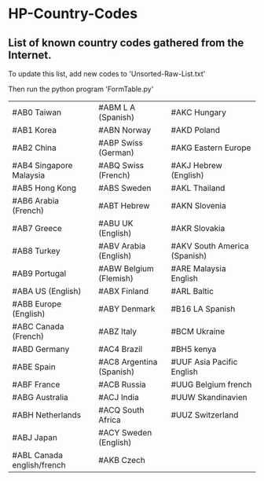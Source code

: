 # HP-Country-Codes
## List of known country codes gathered from the Internet.
To update this list, add new codes to 'Unsorted-Raw-List.txt'

Then run the python program 'FormTable.py'

||||
| ------------- | ------------- | ------------- |
|#AB0 Taiwan|#ABM L A (Spanish)|#AKC Hungary|
|#AB1 Korea|#ABN Norway|#AKD Poland|
|#AB2 China|#ABP Swiss (German)|#AKG Eastern Europe|
|#AB4 Singapore Malaysia|#ABQ Swiss (French)|#AKJ Hebrew (English)|
|#AB5 Hong Kong|#ABS Sweden|#AKL Thailand|
|#AB6 Arabia (French)|#ABT Hebrew|#AKN Slovenia|
|#AB7 Greece|#ABU UK (English)|#AKR Slovakia|
|#AB8 Turkey|#ABV Arabia (English)|#AKV South America (Spanish)|
|#AB9 Portugal|#ABW Belgium (Flemish)|#ARE Malaysia English|
|#ABA US (English)|#ABX Finland|#ARL Baltic|
|#ABB Europe (English)|#ABY Denmark|#B16 LA Spanish|
|#ABC Canada (French)|#ABZ Italy|#BCM Ukraine|
|#ABD Germany|#AC4 Brazil|#BH5 kenya|
|#ABE Spain|#AC8 Argentina (Spanish)|#UUF Asia Pacific English|
|#ABF France|#ACB Russia|#UUG Belgium french|
|#ABG Australia|#ACJ India|#UUW Skandinavien|
|#ABH Netherlands|#ACQ South Africa|#UUZ Switzerland|
|#ABJ Japan|#ACY Sweden (English)||
|#ABL Canada english/french|#AKB Czech||
